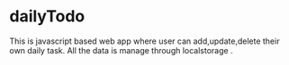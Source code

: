 # dailyTodo
This is javascript based web app where user can add,update,delete their own daily task. All the data is manage through localstorage .
